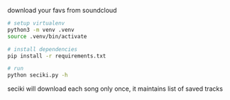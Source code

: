 download your favs from soundcloud

```bash
# setup virtualenv
python3 -m venv .venv
source .venv/bin/activate

# install dependencies
pip install -r requirements.txt

# run
python seciki.py -h
```
seciki will download each song only once, it maintains list of saved tracks
